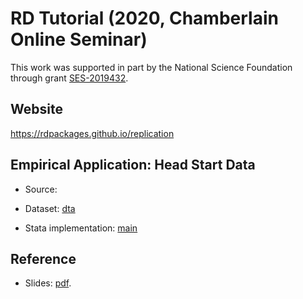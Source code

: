 # RD Tutorial (2020, Chamberlain Online Seminar)

This work was supported in part by the National Science Foundation through grant [SES-2019432](https://www.nsf.gov/awardsearch/showAward?AWD_ID=2019432).

## Website

https://rdpackages.github.io/replication

## Empirical Application: Head Start Data 

- Source: 

- Dataset: [dta](headstart.dta)

- Stata implementation: [main](C_2020_Chamberlain.do)

## Reference

- Slides: [pdf](https://rdpackages.github.io/references/Cattaneo_2020_Chamberlain.pdf).

<br><br>

